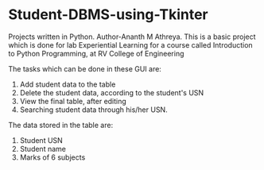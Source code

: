 # Student-DBMS-using-Tkinter
Projects written in Python.
Author-Ananth M Athreya.
This is a basic project which is done for lab Experiential Learning for a course called Introduction to Python Programming, at RV College of Engineering

The tasks which can be done in these GUI are:
1) Add student data to the table
2) Delete the student data, according to the student's USN 
3) View the final table, after editing
4) Searching student data through his/her USN.

The data stored in the table are:
1) Student USN
2) Student name
3) Marks of 6 subjects
